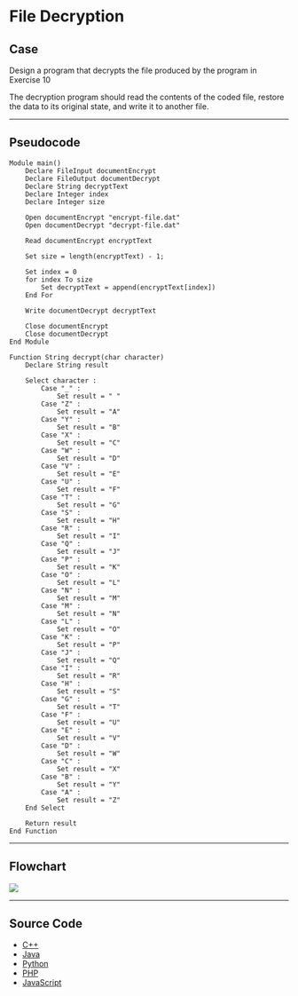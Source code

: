 # File Decryption

## Case

Design a program that decrypts the file produced by the program in Exercise 10

The decryption program should read the contents of the coded file, restore the data to its original state, and write it to another file.

<hr>

## Pseudocode

```
Module main()
    Declare FileInput documentEncrypt
    Declare FileOutput documentDecrypt
    Declare String decryptText
    Declare Integer index
    Declare Integer size

    Open documentEncrypt "encrypt-file.dat"
    Open documentDecrypt "decrypt-file.dat"

    Read documentEncrypt encryptText

    Set size = length(encryptText) - 1;

    Set index = 0
    for index To size
        Set decryptText = append(encryptText[index])
    End For

    Write documentDecrypt decryptText

    Close documentEncrypt
    Close documentDecrypt
End Module

Function String decrypt(char character)
    Declare String result

    Select character :
        Case "_" :
            Set result = " "
        Case "Z" :
            Set result = "A"
        Case "Y" :
            Set result = "B"
        Case "X" :
            Set result = "C"
        Case "W" :
            Set result = "D"
        Case "V" :
            Set result = "E"
        Case "U" :
            Set result = "F"
        Case "T" :
            Set result = "G"
        Case "S" :
            Set result = "H"
        Case "R" :
            Set result = "I"
        Case "Q" :
            Set result = "J"
        Case "P" :
            Set result = "K"
        Case "O" :
            Set result = "L"
        Case "N" :
            Set result = "M"
        Case "M" :
            Set result = "N"
        Case "L" :
            Set result = "O"
        Case "K" :
            Set result = "P"
        Case "J" :
            Set result = "Q"
        Case "I" :
            Set result = "R"
        Case "H" :
            Set result = "S"
        Case "G" :
            Set result = "T"
        Case "F" :
            Set result = "U"
        Case "E" :
            Set result = "V"
        Case "D" :
            Set result = "W"
        Case "C" :
            Set result = "X"
        Case "B" :
            Set result = "Y"
        Case "A" :
            Set result = "Z"
    End Select

    Return result
End Function
```

<hr>

## Flowchart

<img src="Flowchart.png"  >

<hr>

## Source Code

- [C++](fileEncyption.cpp)
- [Java](.java)
- [Python](.py)
- [PHP](.php)
- [JavaScript](.js)
